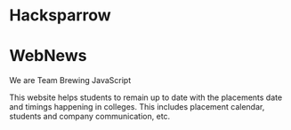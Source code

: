 # Hacksparrow
# WebNews

We are Team Brewing JavaScript

This website helps students to remain up to date with the placements date and timings happening in colleges. This includes placement calendar, students and company communication, etc.
